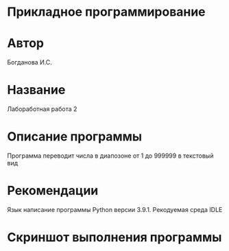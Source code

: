 # Прикладное программирование
# Автор 
Богданова И.С.
# Название
Лабоработная работа 2
# Описание программы
Программа переводит числа в диапозоне от 1 до 999999 в текстовый вид
# Рекомендации
Язык написание программы Python версии 3.9.1. Рекодуемая среда IDLE 
# Скриншот выполнения программы

